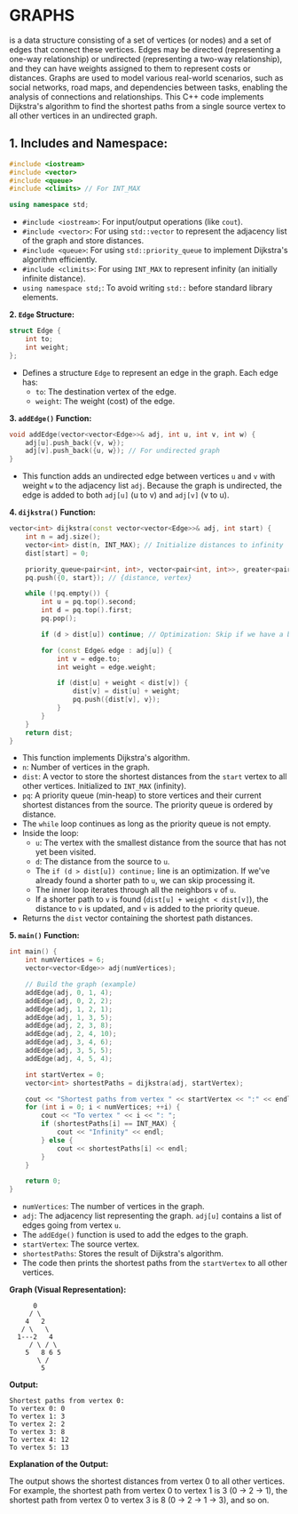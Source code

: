 # **GRAPHS** 
is a data structure consisting of a set of vertices (or nodes) and a set of edges that connect these vertices.  Edges may be directed (representing a one-way relationship) or undirected (representing a two-way relationship), and they can have weights assigned to them to represent costs or distances.  Graphs are used to model various real-world scenarios, such as social networks, road maps, and dependencies between tasks, enabling the analysis of connections and relationships. This C++ code implements Dijkstra's algorithm to find the shortest paths from a single source vertex to all other vertices in an undirected graph.

## **1. Includes and Namespace:**

```c++
#include <iostream>
#include <vector>
#include <queue>
#include <climits> // For INT_MAX

using namespace std;
```

*   `#include <iostream>`: For input/output operations (like `cout`).
*   `#include <vector>`: For using `std::vector` to represent the adjacency list of the graph and store distances.
*   `#include <queue>`: For using `std::priority_queue` to implement Dijkstra's algorithm efficiently.
*   `#include <climits>`: For using `INT_MAX` to represent infinity (an initially infinite distance).
*   `using namespace std;`: To avoid writing `std::` before standard library elements.

**2. `Edge` Structure:**

```c++
struct Edge {
    int to;
    int weight;
};
```

*   Defines a structure `Edge` to represent an edge in the graph. Each edge has:
    *   `to`: The destination vertex of the edge.
    *   `weight`: The weight (cost) of the edge.

**3. `addEdge()` Function:**

```c++
void addEdge(vector<vector<Edge>>& adj, int u, int v, int w) {
    adj[u].push_back({v, w});
    adj[v].push_back({u, w}); // For undirected graph
}
```

*   This function adds an undirected edge between vertices `u` and `v` with weight `w` to the adjacency list `adj`.  Because the graph is undirected, the edge is added to both `adj[u]` (u to v) and `adj[v]` (v to u).

**4. `dijkstra()` Function:**

```c++
vector<int> dijkstra(const vector<vector<Edge>>& adj, int start) {
    int n = adj.size();
    vector<int> dist(n, INT_MAX); // Initialize distances to infinity
    dist[start] = 0;

    priority_queue<pair<int, int>, vector<pair<int, int>>, greater<pair<int, int>>> pq;
    pq.push({0, start}); // {distance, vertex}

    while (!pq.empty()) {
        int u = pq.top().second;
        int d = pq.top().first;
        pq.pop();

        if (d > dist[u]) continue; // Optimization: Skip if we have a better path already

        for (const Edge& edge : adj[u]) {
            int v = edge.to;
            int weight = edge.weight;

            if (dist[u] + weight < dist[v]) {
                dist[v] = dist[u] + weight;
                pq.push({dist[v], v});
            }
        }
    }
    return dist;
}
```

*   This function implements Dijkstra's algorithm.
*   `n`: Number of vertices in the graph.
*   `dist`: A vector to store the shortest distances from the `start` vertex to all other vertices. Initialized to `INT_MAX` (infinity).
*   `pq`: A priority queue (min-heap) to store vertices and their current shortest distances from the source. The priority queue is ordered by distance.
*   The `while` loop continues as long as the priority queue is not empty.
*   Inside the loop:
    *   `u`: The vertex with the smallest distance from the source that has not yet been visited.
    *   `d`: The distance from the source to `u`.
    *   The `if (d > dist[u]) continue;` line is an optimization.  If we've already found a shorter path to `u`, we can skip processing it.
    *   The inner loop iterates through all the neighbors `v` of `u`.
    *   If a shorter path to `v` is found (`dist[u] + weight < dist[v]`), the distance to `v` is updated, and `v` is added to the priority queue.
*   Returns the `dist` vector containing the shortest path distances.

**5. `main()` Function:**

```c++
int main() {
    int numVertices = 6;
    vector<vector<Edge>> adj(numVertices);

    // Build the graph (example)
    addEdge(adj, 0, 1, 4);
    addEdge(adj, 0, 2, 2);
    addEdge(adj, 1, 2, 1);
    addEdge(adj, 1, 3, 5);
    addEdge(adj, 2, 3, 8);
    addEdge(adj, 2, 4, 10);
    addEdge(adj, 3, 4, 6);
    addEdge(adj, 3, 5, 5);
    addEdge(adj, 4, 5, 4);

    int startVertex = 0;
    vector<int> shortestPaths = dijkstra(adj, startVertex);

    cout << "Shortest paths from vertex " << startVertex << ":" << endl;
    for (int i = 0; i < numVertices; ++i) {
        cout << "To vertex " << i << ": ";
        if (shortestPaths[i] == INT_MAX) {
            cout << "Infinity" << endl;
        } else {
            cout << shortestPaths[i] << endl;
        }
    }

    return 0;
}
```

*   `numVertices`: The number of vertices in the graph.
*   `adj`: The adjacency list representing the graph. `adj[u]` contains a list of edges going from vertex `u`.
*   The `addEdge()` function is used to add the edges to the graph.
*   `startVertex`: The source vertex.
*   `shortestPaths`: Stores the result of Dijkstra's algorithm.
*   The code then prints the shortest paths from the `startVertex` to all other vertices.

**Graph (Visual Representation):**

```
      0
     / \
    4   2
   / \   \
  1---2   4
     / \ / \
    5   8 6 5
       \ /
        5
```

**Output:**

```
Shortest paths from vertex 0:
To vertex 0: 0
To vertex 1: 3
To vertex 2: 2
To vertex 3: 8
To vertex 4: 12
To vertex 5: 13
```

**Explanation of the Output:**

The output shows the shortest distances from vertex 0 to all other vertices. For example, the shortest path from vertex 0 to vertex 1 is 3 (0 -> 2 -> 1), the shortest path from vertex 0 to vertex 3 is 8 (0 -> 2 -> 1 -> 3), and so on.
